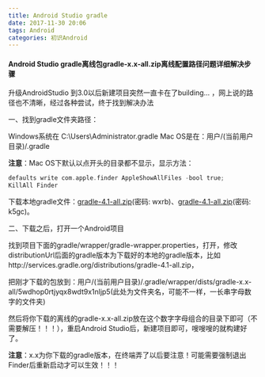 ```yaml
---
title: Android Studio gradle 
date: 2017-11-30 20:06
tags: Android
categories: 初识Android
---
```


#### Android Studio gradle离线包gradle-x.x-all.zip离线配置路径问题详细解决步骤

升级AndroidStudio 到3.0以后新建项目突然一直卡在了building… ，网上说的路径也不清晰，经过各种尝试，终于找到解决办法

一、找到gradle文件夹路径：

Windows系统在 C:\Users\Administrator\.gradle
Mac OS是在：用户/(当前用户目录)/.gradle

**注意**：Mac OS下默认以点开头的目录都不显示，显示方法：

```objective-c
defaults write com.apple.finder AppleShowAllFiles -bool true;
KillAll Finder
```

下载本地gradle文件：[gradle-4.1-all.zip][a](密码: wxrb)、[gradle-4.1-all.zip][b](密码: k5gc)。

[a]: https://pan.baidu.com/s/1pLIDhAr  "Optional Title Here"
[b]: https://pan.baidu.com/s/1mixK0YG  "Optional Title Here"

<!--more -->

二、下载之后，打开一个Android项目

​	找到项目下面的gradle/wrapper/gradle-wrapper.properties，打开，修改distributionUrl后面的gradle版本为下载好的本地的gradle版本，比如http\://services.gradle.org/distributions/gradle-4.1-all.zip，

​	把刚才下载的包放到：用户/(当前用户目录)/.gradle/wrapper/dists/gradle-x.x-all/5wdhop0rtjyqx8wdt9x1nljp5(此处为文件夹名，可能不一样，一长串字母数字的文件夹)

​	然后将你下载的离线的gradle-x.x-all.zip放在这个数字字母组合的目录下即可（不需要解压！！！），重启Android Studio后，新建项目即可，嗖嗖嗖的就构建好了。

​	**注意**：x.x为你下载的gradle版本，在终端弄了以后要注意！可能需要强制退出Finder后重新启动才可以生效！！！



